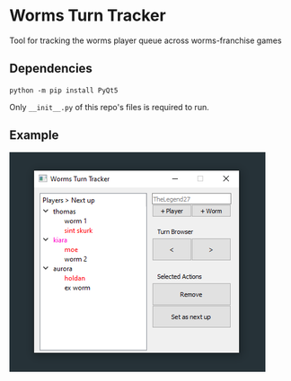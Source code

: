 # Worms Turn Tracker
Tool for tracking the worms player queue across worms-franchise games

## Dependencies
```
python -m pip install PyQt5
```
Only `__init__.py` of this repo's files is required to run.

## Example
![demo](https://raw.githubusercontent.com/ThomasSelvig/WormsTurnTracker/master/demo.png)
